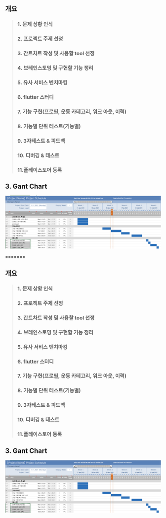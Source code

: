 
## 개요
 > ### 1. 문제 상황 인식 
 > ### 2. 프로젝트 주제 선정
 > ### 3. 간트차트 작성 및 사용할 tool 선정
 > ### 4. 브레인스토밍 및 구현할 기능 정리
 > ### 5. 유사 서비스 벤치마킹
 > ### 6. flutter 스터디
 > ### 7. 기능 구현(프로필, 운동 카테고리, 워크 아웃, 이력)
 > ### 8. 기능별 단위 테스트(기능별)
 > ### 9. 3자테스트 & 피드백
 > ### 10. 디버깅 & 테스트
 > ### 11.플레이스토어 등록

## 3. Gant Chart

![gant](gant.png)

=======

## 개요
 > ### 1. 문제 상황 인식 
 > ### 2. 프로젝트 주제 선정
 > ### 3. 간트차트 작성 및 사용할 tool 선정
 > ### 4. 브레인스토밍 및 구현할 기능 정리
 > ### 5. 유사 서비스 벤치마킹
 > ### 6. flutter 스터디
 > ### 7. 기능 구현(프로필, 운동 카테고리, 워크 아웃, 이력)
 > ### 8. 기능별 단위 테스트(기능별)
 > ### 9. 3자테스트 & 피드백
 > ### 10. 디버깅 & 테스트
 > ### 11.플레이스토어 등록

## 3. Gant Chart

![gant](gant.png)
